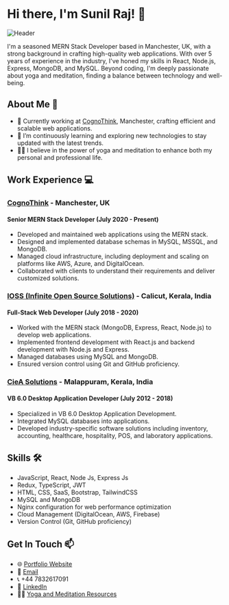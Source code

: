<!-- Header -->
# Hi there, I'm Sunil Raj! 👋
![Header](https://your-image-url.com)

<!-- Introduction -->
I'm a seasoned MERN Stack Developer based in Manchester, UK, with a strong background in crafting high-quality web applications. With over 5 years of experience in the industry, I've honed my skills in React, Node.js, Express, MongoDB, and MySQL. Beyond coding, I'm deeply passionate about yoga and meditation, finding a balance between technology and well-being.

<!-- About Me -->
## About Me 🚀
- 💼 Currently working at [CognoThink](https://www.cognothink.com), Manchester, crafting efficient and scalable web applications.
- 🌱 I’m continuously learning and exploring new technologies to stay updated with the latest trends.
- 🧘‍♂️ I believe in the power of yoga and meditation to enhance both my personal and professional life.

<!-- Work Experience -->
## Work Experience 💻
### [CognoThink](https://www.cognothink.com) - Manchester, UK
#### Senior MERN Stack Developer (July 2020 - Present)
- Developed and maintained web applications using the MERN stack.
- Designed and implemented database schemas in MySQL, MSSQL, and MongoDB.
- Managed cloud infrastructure, including deployment and scaling on platforms like AWS, Azure, and DigitalOcean.
- Collaborated with clients to understand their requirements and deliver customized solutions.

### [IOSS (Infinite Open Source Solutions)](https://www.ioss.in) - Calicut, Kerala, India
#### Full-Stack Web Developer (July 2018 - 2020)
- Worked with the MERN stack (MongoDB, Express, React, Node.js) to develop web applications.
- Implemented frontend development with React.js and backend development with Node.js and Express.
- Managed databases using MySQL and MongoDB.
- Ensured version control using Git and GitHub proficiency.

### [CieA Solutions](https://www.cieasolution.com) - Malappuram, Kerala, India
#### VB 6.0 Desktop Application Developer (July 2012 - 2018)
- Specialized in VB 6.0 Desktop Application Development.
- Integrated MySQL databases into applications.
- Developed industry-specific software solutions including inventory, accounting, healthcare, hospitality, POS, and laboratory applications.

<!-- Skills -->
## Skills 🛠️
- JavaScript, React, Node Js, Express Js
- Redux, TypeScript, JWT
- HTML, CSS, SaaS, Bootstrap, TailwindCSS
- MySQL and MongoDB
- Nginx configuration for web performance optimization
- Cloud Management (DigitalOcean, AWS, Firebase)
- Version Control (Git, GitHub proficiency)

<!-- Contact Section -->
## Get In Touch 📫
- 🌐 [Portfolio Website](https://www.touchsunil.com)
- 📧 [Email](mailto:touch.sunilraj@gmail.com)
- 📞 +44 7832617091
- 🔗 [LinkedIn](https://www.linkedin.com/in/sunilraj-pazhamkannur-94b416203/)
- 🧘‍♂️ [Yoga and Meditation Resources]([https://www.yogameditationresources.com](https://www.artofliving.org/uk-en)https://www.artofliving.org/uk-en)
